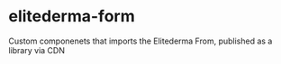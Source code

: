 # elitederma-form

Custom componenets that imports the Elitederma From, published as a library via CDN
